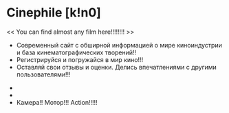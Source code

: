 # Сinephile [k!n0]
<< You can find almost any film here!!!!!!!! >>

- Современный сайт с обширной информацией о мире киноиндустрии и база кинематографических творений!!
- Регистрируйся и погружайся в мир кино!!!
- Оставляй свои отзывы и оценки. Делись впечатлениями с другими пользователями!!!
*
*
* Камера!! Мотор!!! Action!!!!!
